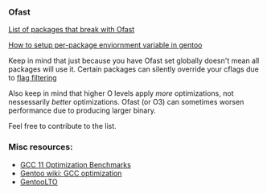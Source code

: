 ### Ofast

[List of packages that break with Ofast](https://github.com/N-R-K/Ofast/blob/master/package.env)

[How to setup per-package enviornment variable in gentoo](https://wiki.gentoo.org/wiki/Handbook:AMD64/Portage/Advanced#Per-package_environment_variables)

Keep in mind that just because you have Ofast set globally doesn't mean all packages will use it. Certain packages can silently override your cflags due to [flag filtering](https://wiki.gentoo.org/wiki/GCC_optimization#What_about_redundant_flags.3F)

Also keep in mind that higher O levels apply *more* optimizations, not nessessarily *better* optimizations. Ofast (or O3) can sometimes worsen performance due to producing larger binary.

Feel free to contribute to the list.

### Misc resources: 

- [GCC 11 Optimization Benchmarks](https://www.phoronix.com/scan.php?page=article&item=amd-5950x-gcc11&num=2)
- [Gentoo wiki: GCC optimization](https://wiki.gentoo.org/wiki/GCC_optimization)
- [GentooLTO](https://github.com/InBetweenNames/gentooLTO)
